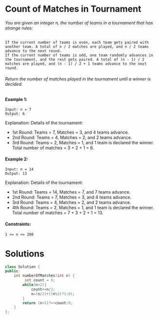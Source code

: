 # Count of Matches in Tournament
###### You are given an integer n, the number of teams in a tournament that has strange rules:

    If the current number of teams is even, each team gets paired with another team. A total of n / 2 matches are played, and n / 2 teams advance to the next round.
    If the current number of teams is odd, one team randomly advances in the tournament, and the rest gets paired. A total of (n - 1) / 2 matches are played, and (n - 1) / 2 + 1 teams advance to the next round.

###### Return the number of matches played in the tournament until a winner is decided.

 

#### Example 1:
````
Input: n = 7
Output: 6
````
Explanation: Details of the tournament: 
- 1st Round: Teams = 7, Matches = 3, and 4 teams advance.
- 2nd Round: Teams = 4, Matches = 2, and 2 teams advance.
- 3rd Round: Teams = 2, Matches = 1, and 1 team is declared the winner.
Total number of matches = 3 + 2 + 1 = 6.

#### Example 2:
````
Input: n = 14
Output: 13
````
Explanation: Details of the tournament:
- 1st Round: Teams = 14, Matches = 7, and 7 teams advance.
- 2nd Round: Teams = 7, Matches = 3, and 4 teams advance.
- 3rd Round: Teams = 4, Matches = 2, and 2 teams advance.
- 4th Round: Teams = 2, Matches = 1, and 1 team is declared the winner.
Total number of matches = 7 + 3 + 2 + 1 = 13.

#### Constraints:

    1 <= n <= 200

# Solutions

```cpp
class Solution {
public:
    int numberOfMatches(int n) {
         int count = 0;
        while(n>2){
            count+=n/2;
            n=(n/2)+((n%2)?1:0);
        }
        return (n>1)?++count:0;
    }
};
```
